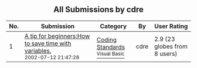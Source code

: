 ﻿<div align="center">

## All Submissions by cdre

</div>

No.  | Submission | Category | By   | User Rating
---- | ---------- | -------- | ---- | -----------
1 | [A tip for beginners:How to save time with variables\.<br /><sup>2002-07-12 21:47:28</sup>](https://github.com/Planet-Source-Code/cdre-a-tip-for-beginners-how-to-save-time-with-variables__1-36844) | [Coding Standards<br /><sup>Visual Basic</sup>](../ByCategory/coding-standards__1-43.md) | cdre | 2.9 (23 globes from 8 users)
